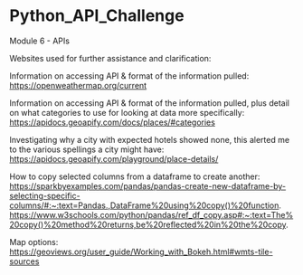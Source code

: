 # Python_API_Challenge
Module 6 - APIs

Websites used for further assistance and clarification:

Information on accessing API & format of the information pulled:
https://openweathermap.org/current

Information on accessing API & format of the information pulled, plus detail on what categories to use for looking at data more specifically:
https://apidocs.geoapify.com/docs/places/#categories

Investigating why a city with expected hotels showed none, this alerted me to the various spellings a city might have:
https://apidocs.geoapify.com/playground/place-details/

How to copy selected columns from a dataframe to create another:
https://sparkbyexamples.com/pandas/pandas-create-new-dataframe-by-selecting-specific-columns/#:~:text=Pandas.,DataFrame%20using%20copy()%20function.
https://www.w3schools.com/python/pandas/ref_df_copy.asp#:~:text=The%20copy()%20method%20returns,be%20reflected%20in%20the%20copy.

Map options:
https://geoviews.org/user_guide/Working_with_Bokeh.html#wmts-tile-sources

